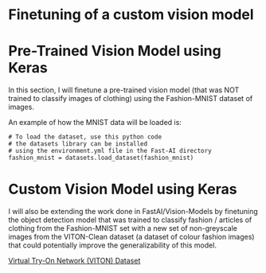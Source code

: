 # Finetuning of a custom vision model

# Pre-Trained Vision Model using Keras
In this section, I will finetune a pre-trained vision model (that was NOT trained to classify images of clothing) using the Fashion-MNIST dataset of images.

An example of how the MNIST data will be loaded is:
```
# To load the dataset, use this python code
# the datasets library can be installed
# using the environment.yml file in the Fast-AI directory
fashion_mnist = datasets.load_dataset(fashion_mnist)
```

# Custom Vision Model using Keras
I will also be extending the work done in FastAI/Vision-Models by finetuning the object detection model that was trained to classify fashion / articles of clothing from the Fashion-MNIST set with a new set of non-greyscale images from the VITON-Clean dataset (a dataset of colour fashion images) that could potentially improve the generalizability of this model.

[Virtual Try-On Network (VITON) Dataset](https://github.com/sergeywong/cp-vton)


